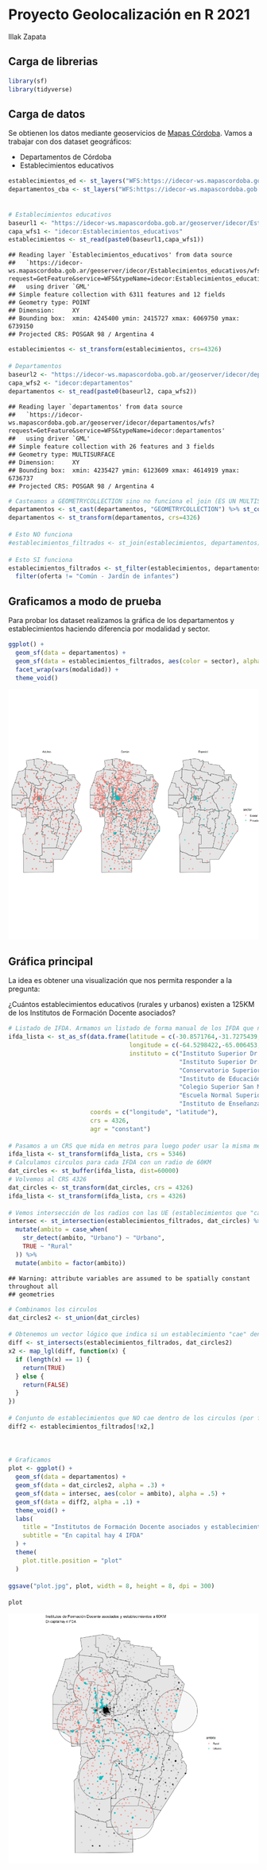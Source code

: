 Proyecto Geolocalización en R 2021
================
Illak Zapata

## Carga de librerias

``` r
library(sf)
library(tidyverse)
```

## Carga de datos

Se obtienen los datos mediante geoservicios de [Mapas
Córdoba](https://www.mapascordoba.gob.ar/#/geoservicios). Vamos a
trabajar con dos dataset geográficos:

-   Departamentos de Córdoba
-   Establecimientos educativos

``` r
establecimientos_ed <- st_layers("WFS:https://idecor-ws.mapascordoba.gob.ar/geoserver/idecor/Establecimientos_educativos/wfs?getcapabilities")
departamentos_cba <- st_layers("WFS:https://idecor-ws.mapascordoba.gob.ar/geoserver/idecor/departamentos/wfs?getcapabilities")


# Establecimientos educativos
baseurl1 <- "https://idecor-ws.mapascordoba.gob.ar/geoserver/idecor/Establecimientos_educativos/wfs?request=GetFeature&service=WFS&typeName="
capa_wfs1 <- "idecor:Establecimientos_educativos"
establecimientos <- st_read(paste0(baseurl1,capa_wfs1))
```

    ## Reading layer `Establecimientos_educativos' from data source 
    ##   `https://idecor-ws.mapascordoba.gob.ar/geoserver/idecor/Establecimientos_educativos/wfs?request=GetFeature&service=WFS&typeName=idecor:Establecimientos_educativos' 
    ##   using driver `GML'
    ## Simple feature collection with 6311 features and 12 fields
    ## Geometry type: POINT
    ## Dimension:     XY
    ## Bounding box:  xmin: 4245400 ymin: 2415727 xmax: 6069750 ymax: 6739150
    ## Projected CRS: POSGAR 98 / Argentina 4

``` r
establecimientos <- st_transform(establecimientos, crs=4326)

# Departamentos
baseurl2 <- "https://idecor-ws.mapascordoba.gob.ar/geoserver/idecor/departamentos/wfs?request=GetFeature&service=WFS&typeName="
capa_wfs2 <- "idecor:departamentos"
departamentos <- st_read(paste0(baseurl2, capa_wfs2))
```

    ## Reading layer `departamentos' from data source 
    ##   `https://idecor-ws.mapascordoba.gob.ar/geoserver/idecor/departamentos/wfs?request=GetFeature&service=WFS&typeName=idecor:departamentos' 
    ##   using driver `GML'
    ## Simple feature collection with 26 features and 3 fields
    ## Geometry type: MULTISURFACE
    ## Dimension:     XY
    ## Bounding box:  xmin: 4235427 ymin: 6123609 xmax: 4614919 ymax: 6736737
    ## Projected CRS: POSGAR 98 / Argentina 4

``` r
# Casteamos a GEOMETRYCOLLECTION sino no funciona el join (ES UN MULTISURFACE)
departamentos <- st_cast(departamentos, "GEOMETRYCOLLECTION") %>% st_collection_extract("POLYGON")
departamentos <- st_transform(departamentos, crs=4326)

# Esto NO funciona
#establecimientos_filtrados <- st_join(establecimientos, departamentos)

# Esto SI funciona
establecimientos_filtrados <- st_filter(establecimientos, departamentos, .predicate = st_intersects) %>% 
  filter(oferta != "Común - Jardín de infantes")
```

## Graficamos a modo de prueba

Para probar los dataset realizamos la gráfica de los departamentos y
establecimientos haciendo diferencia por modalidad y sector.

``` r
ggplot() +
  geom_sf(data = departamentos) +
  geom_sf(data = establecimientos_filtrados, aes(color = sector), alpha = .5) +
  facet_wrap(vars(modalidad)) +
  theme_void()
```

![](Proyecto_files/figure-gfm/plot1-1.png)<!-- -->

## Gráfica principal

La idea es obtener una visualización que nos permita responder a la
pregunta:

¿Cuántos establecimientos educativos (rurales y urbanos) existen a 125KM
de los Institutos de Formación Docente asociados?

``` r
# Listado de IFDA. Armamos un listado de forma manual de los IFDA que nos interesan.
ifda_lista <- st_as_sf(data.frame(latitude = c(-30.8571764,-31.7275439,-32.174242,-32.397557,-31.4305685,-33.1268737,-34.1328932), 
                                  longitude = c(-64.5298422,-65.006453,-64.1156697,-63.2500767,-62.0835059,-64.3528865,-63.3937023),
                                  instituto = c("Instituto Superior Dr. Bernardo Houssay\n – Capilla del Monte.",
                                                "Instituto Superior Dr. Carlos María Carena\n – Mina Clavero.",
                                                "Conservatorio Superior de Música “Juan José Castro”\n – Río Tercero",
                                                "Instituto de Educación Superior del\n Centro de La República Dr. Ángel Diego Márquez INESCER\n – Villa María.",
                                                "Colegio Superior San Martín\n – San Francisco.",
                                                "Escuela Normal Superior Justo José de Urquiza\n – Río Cuarto.",
                                                "Instituto de Enseñanza Superior Eduardo Lefebvre\n – Laboulaye.")), 
                       coords = c("longitude", "latitude"),
                       crs = 4326,
                       agr = "constant")

# Pasamos a un CRS que mida en metros para luego poder usar la misma medida con st_buffer (POSGAR FAJA 4)
ifda_lista <- st_transform(ifda_lista, crs = 5346)
# Calculamos circulos para cada IFDA con un radio de 60KM
dat_circles <- st_buffer(ifda_lista, dist=60000)
# Volvemos al CRS 4326
dat_circles <- st_transform(dat_circles, crs = 4326)
ifda_lista <- st_transform(ifda_lista, crs = 4326)

# Vemos intersección de los radios con las UE (establecimientos que "caen" dentro de los circulos)
intersec <- st_intersection(establecimientos_filtrados, dat_circles) %>% 
  mutate(ambito = case_when(
    str_detect(ambito, "Urbano") ~ "Urbano",
    TRUE ~ "Rural"
  )) %>% 
  mutate(ambito = factor(ambito))
```

    ## Warning: attribute variables are assumed to be spatially constant throughout all
    ## geometries

``` r
# Combinamos los circulos
dat_circles2 <- st_union(dat_circles)

# Obtenemos un vector lógico que indica si un establecimiento "cae" dentro de un circulo o no
diff <- st_intersects(establecimientos_filtrados, dat_circles2)
x2 <- map_lgl(diff, function(x) {
  if (length(x) == 1) {
    return(TRUE)
  } else {
    return(FALSE)
  }
})

# Conjunto de establecimientos que NO cae dentro de los circulos (por fuera)
diff2 <- establecimientos_filtrados[!x2,]



# Graficamos
plot <- ggplot() +
  geom_sf(data = departamentos) +
  geom_sf(data = dat_circles2, alpha = .3) +
  geom_sf(data = intersec, aes(color = ambito), alpha = .5) +
  geom_sf(data = diff2, alpha = .1) +
  theme_void() +
  labs(
    title = "Institutos de Formación Docente asociados y establecimientos a 60KM",
    subtitle = "En capital hay 4 IFDA"
  ) +
  theme(
    plot.title.position = "plot"
  )

ggsave("plot.jpg", plot, width = 8, height = 8, dpi = 300)

plot
```

![](Proyecto_files/figure-gfm/plot%20IFDA%20y%20UE-1.png)<!-- -->
